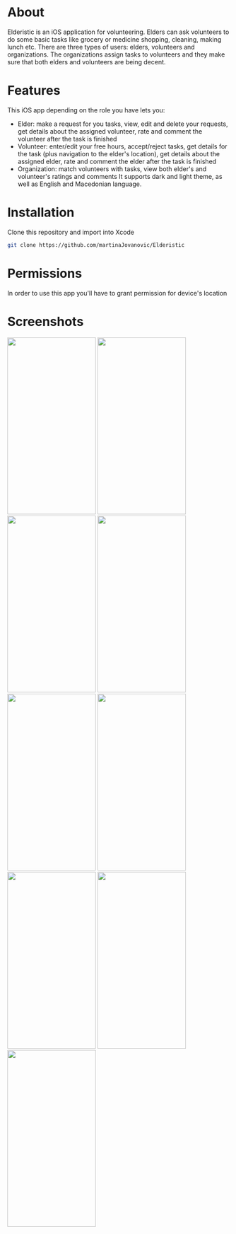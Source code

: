 # About

Elderistic is an iOS application for volunteering. Elders can ask volunteers to do some basic tasks like grocery or medicine shopping, cleaning, making lunch etc. 
There are three types of users: elders, volunteers and organizations. The organizations assign tasks to volunteers and they make sure that both elders and volunteers are being decent. 


# Features
This iOS app depending on the role you have lets you:
- Elder: make a request for you tasks, view, edit and delete your requests, get details about the assigned volunteer, rate and comment the volunteer after the task is finished
- Volunteer: enter/edit your free hours, accept/reject tasks, get details for the task (plus navigation to the elder's location), get details about the assigned elder, rate and comment the elder after the task is finished
- Organization: match volunteers with tasks, view both elder's and volunteer's ratings and comments
It supports dark and light theme, as well as English and Macedonian language.

# Installation
Clone this repository and import into Xcode
```sh
git clone https://github.com/martinaJovanovic/Elderistic
```
# Permissions
In order to use this app you'll have to grant permission for device's location

# Screenshots
<img src="https://user-images.githubusercontent.com/72557409/172900129-73340ece-e8cd-443f-b659-003b0ebf9a2d.png" width="200" height="400" /> <img src="https://user-images.githubusercontent.com/72557409/172900324-aec0b97d-395e-4013-a216-de6519d17efc.png" width="200" height="400" />
<img src="https://user-images.githubusercontent.com/72557409/172900459-7d7d4ec5-b7a0-4898-a489-4c546ccf250b.png" width="200" height="400" /> <img src="https://user-images.githubusercontent.com/72557409/172900569-4d4156e1-d561-41a7-99d6-5ff3f78994f4.png" width="200" height="400" />
<img src="https://user-images.githubusercontent.com/72557409/172900938-681f8ff8-2e6b-4ec2-bdd5-a64e9e511df5.png" width="200" height="400" /> <img src="https://user-images.githubusercontent.com/72557409/172901018-91092c26-ad42-483b-86c1-dcdc2bb6cf19.png" width="200" height="400" />
<img src="https://user-images.githubusercontent.com/72557409/172901128-0a1011d7-e4be-4a1e-bc77-9e8df49d69f0.png" width="200" height="400" /> <img src="https://user-images.githubusercontent.com/72557409/172901215-b835ccd1-1452-49d0-9833-0d80ff7c0033.png" width="200" height="400" /> 
<img src="https://user-images.githubusercontent.com/72557409/172901390-6d4f7d8e-f419-4fe1-b2d0-cf1af31c474b.png" width="200" height="400" />












